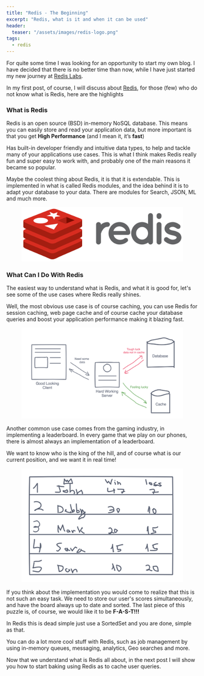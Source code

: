 ```yaml
---
title: "Redis - The Beginning"
excerpt: "Redis, what is it and when it can be used"
header:
  teaser: "/assets/images/redis-logo.png"
tags: 
  - redis
---
```


For quite some time I was looking for an opportunity to start my own blog. I have decided that there is no better time than now, while I have just started my new journey at [Redis Labs](https://redislabs.com/).

In my first post, of course, I will discuss about [Redis](https://redis.io), for those (few) who do not know what is Redis, here are the highlights


### What is Redis

Redis is an open source (BSD) in-memory NoSQL database. This means you can easily store and read your application data, but more important is that you get **High Performance** (and I mean it, it’s **fast**) 

Has built-in developer friendly and intuitive data types, to help and tackle many of your applications use cases. This is what I think makes Redis really fun and super easy to work with, and probably one of the main reasons it became so popular.

Maybe the coolest thing about Redis, it is that it is extendable. This is implemented in what is called Redis modules, and the idea behind it is to adapt your database to your data. There are modules for Search, JSON, ML and much more.

<figure>
    <a href="/assets/images/redis-logo.png"><img src="/assets/images/redis-logo.png"></a>
</figure>

### What Can I Do With Redis

The easiest way to understand what is Redis, and what it is good for, let's see some of the use cases where Redis really shines.

Well, the most obvious use case is of course caching, you can use Redis for session caching, web page cache and of course cache your database queries and boost your application performance making it blazing fast.

<figure>
    <a href="/assets/images/cache-diagram.png"><img src="/assets/images/cache-diagram.png"></a>
</figure>

Another common use case comes from the gaming industry, in implementing a leaderboard. In every game that we play on our phones, there is almost always an implementation of a leaderboard. 

We want to know who is the king of the hill, and of course what is our current position, and we want it in real time!

<figure>
    <a href="/assets/images/leaderboard.png"><img src="/assets/images/leaderboard.png"></a>
</figure>

If you think about the implementation you would come to realize that this is not such an easy task. We need to store our user's scores simultaneously, and have the board always up to date and sorted. The last piece of this puzzle is, of course, we would like it to be **F-A-S-T!!!**

In Redis this is dead simple just use a SortedSet and you are done, simple as that.



You can do a lot more cool stuff with Redis, such as job management by using in-memory queues, messaging, analytics, Geo searches and more.

Now that we understand what is Redis all about, in the next post I will show you how to start baking using Redis as to cache user queries.

